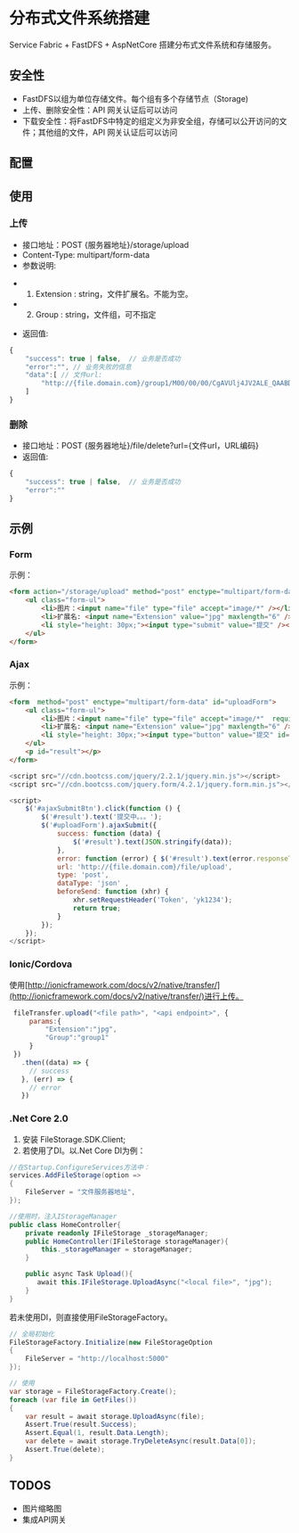 # 分布式文件系统搭建
Service Fabric + FastDFS + AspNetCore 搭建分布式文件系统和存储服务。

## 安全性
* FastDFS以组为单位存储文件。每个组有多个存储节点（Storage)
* 上传、删除安全性：API 网关认证后可以访问
* 下载安全性：将FastDFS中特定的组定义为非安全组，存储可以公开访问的文件；其他组的文件，API 网关认证后可以访问

## 配置

## 使用

### 上传
* 接口地址：POST {服务器地址}/storage/upload
* Content-Type: multipart/form-data
* 参数说明:
- 1. Extension	: string，文件扩展名。不能为空。
- 2. Group 		: string，文件组，可不指定
* 返回值:

``` javascript
{	
	"success": true | false,  // 业务是否成功
	"error":"", // 业务失败的信息
	"data":[ // 文件url:
		"http://{file.domain.com}/group1/M00/00/00/CgAVUlj4JV2ALE_QAABDIrIZd7w317.jpg"
    ]
}
```

### 删除
* 接口地址：POST {服务器地址}/file/delete?url={文件url，URL编码}
* 返回值:

``` javascript
{	
	"success": true | false,  // 业务是否成功
	"error":""
}
```

## 示例

### Form
示例：
``` html
<form action="/storage/upload" method="post" enctype="multipart/form-data">
    <ul class="form-ul">
        <li>图片：<input name="file" type="file" accept="image/*" /></li>
        <li>扩展名: <input name="Extension" value="jpg" maxlength="6" /></li>
        <li style="height: 30px;"><input type="submit" value="提交" /></li>
    </ul>
</form>
```

### Ajax
示例：
``` html
<form  method="post" enctype="multipart/form-data" id="uploadForm">
    <ul class="form-ul">
        <li>图片：<input name="file" type="file" accept="image/*"  required/></li>
		<li>扩展名: <input name="Extension" value="jpg" maxlength="6" /></li>
        <li style="height: 30px;"><input type="button" value="提交" id="ajaxSubmitBtn"/></li>
    </ul>
    <p id="result"></p>
</form>
```
``` javascript
<script src="//cdn.bootcss.com/jquery/2.2.1/jquery.min.js"></script>
<script src="//cdn.bootcss.com/jquery.form/4.2.1/jquery.form.min.js"></script>

<script>
    $('#ajaxSubmitBtn').click(function () {
		$('#result').text('提交中。。。');
		$('#uploadForm').ajaxSubmit({
			success: function (data) {
				$('#result').text(JSON.stringify(data));
			},
			error: function (error) { $('#result').text(error.responseText);},
			url: 'http://{file.domain.com}/file/upload', 
			type: 'post', 
			dataType: 'json' ,
			beforeSend: function (xhr) {
				xhr.setRequestHeader('Token', 'yk1234');
				return true;
			}
		});
	});
</script>
```

### Ionic/Cordova
使用[http://ionicframework.com/docs/v2/native/transfer/](http://ionicframework.com/docs/v2/native/transfer/)进行上传。
``` javascript
 fileTransfer.upload("<file path>", "<api endpoint>", {
     params:{
         "Extension":"jpg",
         "Group":"group1"
     }
 })
   .then((data) => {
     // success
   }, (err) => {
     // error
   })
```
### .Net Core 2.0
1. 安装 FileStorage.SDK.Client; 
2. 若使用了DI。以.Net Core DI为例：

``` C#
//在Startup.ConfigureServices方法中：
services.AddFileStorage(option =>
{
    FileServer = "文件服务器地址",
});

//使用时，注入IStorageManager
public class HomeController{
    private readonly IFileStorage _storageManager;
    public HomeController(IFileStorage storageManager){
        this._storageManager = storageManager;
    }

    public async Task Upload(){
       await this.IFileStorage.UploadAsync("<local file>", "jpg");
    }
}

```

若未使用DI，则直接使用FileStorageFactory。

``` C#
// 全局初始化
FileStorageFactory.Initialize(new FileStorageOption
{
    FileServer = "http://localhost:5000"
});

// 使用
var storage = FileStorageFactory.Create();
foreach (var file in GetFiles())
{
    var result = await storage.UploadAsync(file);
    Assert.True(result.Success);
    Assert.Equal(1, result.Data.Length);
    var delete = await storage.TryDeleteAsync(result.Data[0]);
    Assert.True(delete);
} 
```
 
## TODOS

* 图片缩略图
* 集成API网关

